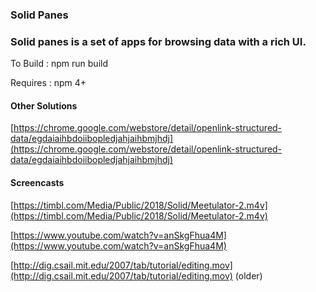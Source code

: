 ### **Solid Panes**

### Solid panes is a set of apps for browsing data with a rich UI.

To Build : npm run build

Requires : npm 4+

#### Other Solutions

[https://chrome.google.com/webstore/detail/openlink-structured-data/egdaiaihbdoiibopledjahjaihbmjhdj](https://chrome.google.com/webstore/detail/openlink-structured-data/egdaiaihbdoiibopledjahjaihbmjhdj)

#### Screencasts

[https://timbl.com/Media/Public/2018/Solid/Meetulator-2.m4v](https://timbl.com/Media/Public/2018/Solid/Meetulator-2.m4v)

[https://www.youtube.com/watch?v=anSkgFhua4M](https://www.youtube.com/watch?v=anSkgFhua4M)

[http://dig.csail.mit.edu/2007/tab/tutorial/editing.mov](http://dig.csail.mit.edu/2007/tab/tutorial/editing.mov) \(older\)

